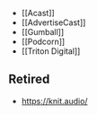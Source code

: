 * [[Acast]]
* [[AdvertiseCast]]
* [[Gumball]]
* [[Podcorn]]
* [[Triton Digital]]

## Retired
* https://knit.audio/
